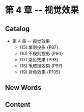 # 第 4 章 -- 视觉效果


## Catalog 
- 第 4 章 -- 视觉效果
    + (15) 单侧投影 {P87}
    + (16) 不规则投影 {P90}
    + (17) 染色效果 {P93}
    + (18) 毛玻璃效果 {P97}
    + (19) 折角效果 {P105}



## New Words




## Content